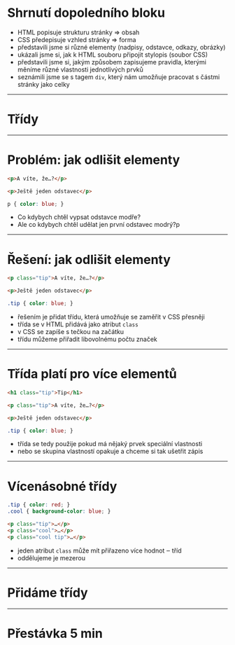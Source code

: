 <!-- .slide: data-state="c-slide-break" -->

# Shrnutí dopoledního bloku

>>>
* HTML popisuje strukturu stránky => obsah
* CSS předepisuje vzhled stránky => forma
* představili jsme si různé elementy (nadpisy, odstavce, odkazy, obrázky)
* ukázali jsme si, jak k HTML souboru připojit stylopis (soubor CSS)
* představili jsme si, jakým způsobem zapisujeme pravidla, kterými měníme různé vlastnosti jednotlivých prvků
* seznámili jsme se s tagem `div`, který nám umožňuje pracovat s částmi stránky jako celky

---

<!-- .slide: data-state="c-slide-inter" -->

# Třídy

---

# Problém: jak odlišit elementy <!-- .element: class="c-sr-only" -->

```html
<p>A víte, že…?</p>

<p>Ještě jeden odstavec</p>

```
<!-- .element: class="c-text-md" contenteditable="true" -->

```css
p { color: blue; }
```
<!-- .element: class="c-text-md fragment" contenteditable="true" -->

>>>
* Co kdybych chtěl vypsat odstavce modře?
* Ale co kdybych chtěl udělat jen první odstavec modrý?p

---

# Řešení: jak odlišit elementy <!-- .element: class="c-sr-only" -->

```html
<p class="tip">A víte, že…?</p>

<p>Ještě jeden odstavec</p>

```
<!-- .element: class="c-text-md" contenteditable="true" -->

```css
.tip { color: blue; }
```
<!-- .element: class="c-text-md fragment" contenteditable="true" -->

>>>
* řešením je přidat třídu, která umožňuje se zaměřit v CSS přesněji
* třída se v HTML přidává jako atribut `class`
* v CSS se zapíše s tečkou na začátku
* třídu můžeme přiřadit libovolnému počtu značek

---

# Třída platí pro více elementů <!-- .element: class="c-sr-only" -->

```html
<h1 class="tip">Tip</h1>

<p class="tip">A víte, že…?</p>

<p>Ještě jeden odstavec</p>

```
<!-- .element: class="c-text-md" contenteditable="true" -->

```css
.tip { color: blue; }
```
<!-- .element: class="c-text-md" contenteditable="true" -->

>>>
* třída se tedy použije pokud má nějaký prvek speciální vlastnosti
* nebo se skupina vlastností opakuje a chceme si tak ušetřit zápis

---

# Vícenásobné třídy

```css
.tip { color: red; }
.cool { background-color: blue; }
```
<!-- .element: class="c-text-md " contenteditable="true" -->

```html
<p class="tip">…</p>
<p class="cool">…</p>
<p class="cool tip">…</p>
```
<!-- .element: class="c-text-md " contenteditable="true" -->

>>>
* jeden atribut `class` může mít přiřazeno více hodnot ‒ tříd
* oddělujeme je mezerou

---

<!-- .slide: data-state="c-slide-task" -->

# Přidáme třídy
---

<!-- .slide: data-state="c-slide-break" -->

# Přestávka 5 min
